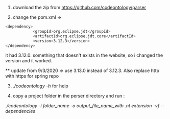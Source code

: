 1. download the zip from https://github.com/codeontology/parser

2. change the pom.xml =>

```bash
<dependency>
            <groupId>org.eclipse.jdt</groupId>
            <artifactId>org.eclipse.jdt.core</artifactId>
            <version>3.12.3</version>
</dependency>
```

it had 3.12.0. something that doesn't exists in the website, so i changed the version and it worked.

** update from 9/3/2020 => use 3.13.0 instead of 3.12.3. Also replace http with https for spring repo

3. <i>./codeontology -h</i> for help

4. copy a project folder in the perser directory and run :

<i>./codeontology -i folder_name -o output_file_name_with .nt extension -vf --dependencies</i>